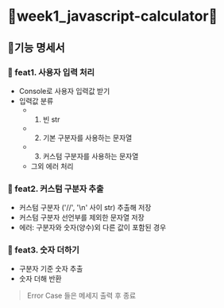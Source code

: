 # 🚀week1_javascript-calculator🚀

## 📝기능 명세서

### 📌 feat1. 사용자 입력 처리

- Console로 사용자 입력값 받기
- 입력값 분류
  - 1. 빈 str
  - 2. 기본 구분자를 사용하는 문자열
  - 3. 커스텀 구분자를 사용하는 문자열
  - 그외 에러 처리

### 📌 feat2. 커스텀 구분자 추출

- 커스텀 구분자 ('//', '\n' 사이 str) 추출해 저장
- 커스텀 구분자 선언부를 제외한 문자열 저장
- 에러: 구분자와 숫자(양수)외 다른 값이 포함된 경우

### 📌 feat3. 숫자 더하기

- 구분자 기준 숫자 추출
- 숫자 더해 반환

> Error Case 들은 메세지 출력 후 종료
